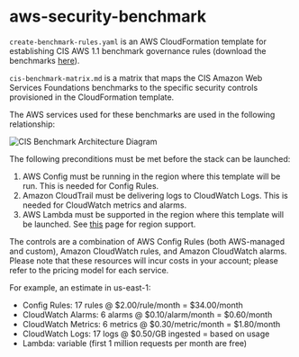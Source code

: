 # aws-security-benchmark
```create-benchmark-rules.yaml``` is an AWS CloudFormation template for establishing CIS AWS 1.1 benchmark governance rules (download the benchmarks [here](https://benchmarks.cisecurity.org/en-us/?route=downloads.form.awsfoundations.110)).

```cis-benchmark-matrix.md``` is a matrix that maps the CIS Amazon Web Services Foundations benchmarks to the specific security controls provisioned in the CloudFormation template.

The AWS services used for these benchmarks are used in the following relationship:

![CIS Benchmark Architecture Diagram](assets/cis-benchmark-architecture.jpg)

The following preconditions must be met before the stack can be launched:

1. AWS Config must be running in the region where this template will be run. This is needed for Config Rules.
2. Amazon CloudTrail must be delivering logs to CloudWatch Logs. This is needed for CloudWatch metrics and alarms.
3. AWS Lambda must be supported in the region where this template will be launched. See [this](https://aws.amazon.com/about-aws/global-infrastructure/regional-product-services/) page for region support.

The controls are a combination of AWS Config Rules (both AWS-managed and custom), Amazon CloudWatch rules, and Amazon CloudWatch alarms.
Please note that these resources will incur costs in your account; please refer to the pricing model for each service.

For example, an estimate in us-east-1:
  * Config Rules:       17 rules   @ $2.00/rule/month    = $34.00/month
  * CloudWatch Alarms:   6 alarms  @ $0.10/alarm/month   =  $0.60/month
  * CloudWatch Metrics:  6 metrics @ $0.30/metric/month  =  $1.80/month
  * CloudWatch Logs:    17 logs    @ $0.50/GB ingested   =  based on usage
  * Lambda:              variable (first 1 million requests per month are free)
